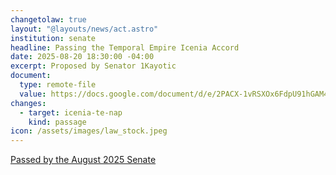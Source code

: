 ```yaml
---
changetolaw: true
layout: "@layouts/news/act.astro"
institution: senate
headline: Passing the Temporal Empire Icenia Accord
date: 2025-08-20 18:30:00 -04:00
excerpt: Proposed by Senator 1Kayotic
document:
  type: remote-file
  value: https://docs.google.com/document/d/e/2PACX-1vRSXOx6FdpU91hGAM4E7_DG_BEPAxLhUFPrFGz1db9PId1tpVBIBJp8nDzNq11d_g/pub
changes:
  - target: icenia-te-nap
    kind: passage
icon: /assets/images/law_stock.jpeg
---
```

[Passed by the August 2025 Senate](https://discord.com/channels/558071874161082368/1407854408615727234/1407854408615727234)
